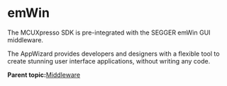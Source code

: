 # emWin

The MCUXpresso SDK is pre-integrated with the SEGGER emWin GUI middleware.

The AppWizard provides developers and designers with a flexible tool to create stunning user interface applications, without writing any code.

**Parent topic:**[Middleware](../topics/middlewear.md)

